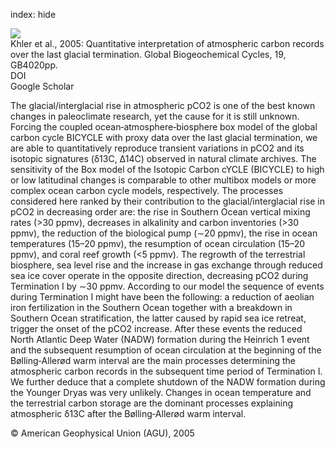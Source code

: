 index: hide

<div class="Citation">
    <div class="Citation-thumb CitationThumb-linked"  data-href="https://doi.org/10.1029/2004gb002345">
      <img src="https://static.claimspace.cloud/climate-study-static/refs/thumbs/6/Khler_et_al_2005-thumb.png" />
    </div>

  <div class="Citation-body">
    <div class="Citation-text">Khler et al., 2005: Quantitative interpretation of atmospheric carbon records over the last glacial termination. <span class="Article-journal">Global Biogeochemical Cycles, </span><span class="Article-volume">19, </span>GB4020pp.</div>
    <div class="Citation-links">
      <div class="CitationLink" data-href="https://doi.org/10.1029/2004gb002345">
        <div class="CitationLink-icon CitationLink-Doi"></div>
        <div class="CitationLink-text">DOI</div>
      </div>
      <div class="CitationLink" data-href="https://scholar.google.com/scholar?q=10.1029/2004gb002345">
        <div class="CitationLink-icon CitationLink-Scholar"></div>
        <div class="CitationLink-text">Google Scholar</div>
      </div>
    </div>
  </div>
</div>

The glacial/interglacial rise in atmospheric pCO2 is one of the best known changes in paleoclimate research, yet the cause for it is still unknown. Forcing the coupled ocean‐atmosphere‐biosphere box model of the global carbon cycle BICYCLE with proxy data over the last glacial termination, we are able to quantitatively reproduce transient variations in pCO2 and its isotopic signatures (δ13C, Δ14C) observed in natural climate archives. The sensitivity of the Box model of the Isotopic Carbon cYCLE (BICYCLE) to high or low latitudinal changes is comparable to other multibox models or more complex ocean carbon cycle models, respectively. The processes considered here ranked by their contribution to the glacial/interglacial rise in pCO2 in decreasing order are: the rise in Southern Ocean vertical mixing rates (>30 ppmv), decreases in alkalinity and carbon inventories (>30 ppmv), the reduction of the biological pump (∼20 ppmv), the rise in ocean temperatures (15–20 ppmv), the resumption of ocean circulation (15–20 ppmv), and coral reef growth (<5 ppmv). The regrowth of the terrestrial biosphere, sea level rise and the increase in gas exchange through reduced sea ice cover operate in the opposite direction, decreasing pCO2 during Termination I by ∼30 ppmv. According to our model the sequence of events during Termination I might have been the following: a reduction of aeolian iron fertilization in the Southern Ocean together with a breakdown in Southern Ocean stratification, the latter caused by rapid sea ice retreat, trigger the onset of the pCO2 increase. After these events the reduced North Atlantic Deep Water (NADW) formation during the Heinrich 1 event and the subsequent resumption of ocean circulation at the beginning of the Bølling‐Allerød warm interval are the main processes determining the atmospheric carbon records in the subsequent time period of Termination I. We further deduce that a complete shutdown of the NADW formation during the Younger Dryas was very unlikely. Changes in ocean temperature and the terrestrial carbon storage are the dominant processes explaining atmospheric δ13C after the Bølling‐Allerød warm interval.

<div class="Citation-copy">
&copy; American Geophysical Union (AGU), 2005
</div>